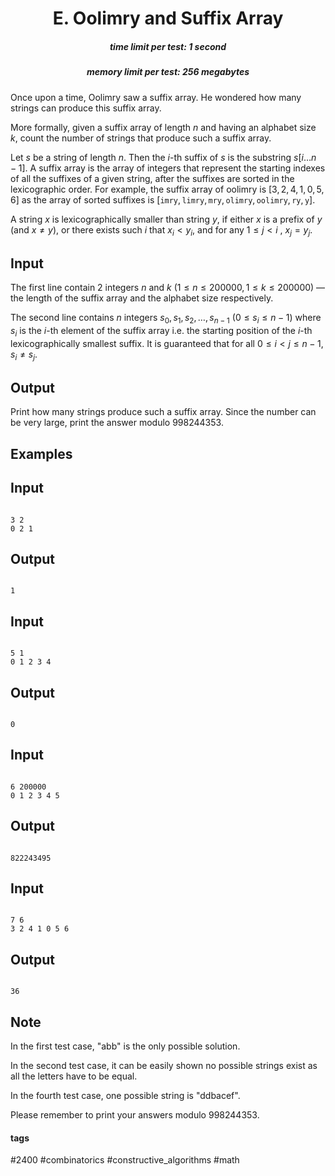<h1 style='text-align: center;'> E. Oolimry and Suffix Array</h1>

<h5 style='text-align: center;'>time limit per test: 1 second</h5>
<h5 style='text-align: center;'>memory limit per test: 256 megabytes</h5>

Once upon a time, Oolimry saw a suffix array. He wondered how many strings can produce this suffix array. 

More formally, given a suffix array of length $n$ and having an alphabet size $k$, count the number of strings that produce such a suffix array. 

Let $s$ be a string of length $n$. Then the $i$-th suffix of $s$ is the substring $s[i \ldots n-1]$. A suffix array is the array of integers that represent the starting indexes of all the suffixes of a given string, after the suffixes are sorted in the lexicographic order. For example, the suffix array of oolimry is $[3,2,4,1,0,5,6]$ as the array of sorted suffixes is $[\texttt{imry},\texttt{limry},\texttt{mry},\texttt{olimry},\texttt{oolimry},\texttt{ry},\texttt{y}]$. 

A string $x$ is lexicographically smaller than string $y$, if either $x$ is a prefix of $y$ (and $x\neq y$), or there exists such $i$ that $x_i < y_i$, and for any $1\leq j < i$ , $x_j = y_j$.

## Input

The first line contain 2 integers $n$ and $k$ ($1 \leq n \leq 200000,1 \leq k \leq 200000$) — the length of the suffix array and the alphabet size respectively.

The second line contains $n$ integers $s_0, s_1, s_2, \ldots, s_{n-1}$ ($0 \leq s_i \leq n-1$) where $s_i$ is the $i$-th element of the suffix array i.e. the starting position of the $i$-th lexicographically smallest suffix. It is guaranteed that for all $0 \leq i< j \leq n-1$, $s_i \neq s_j$.

## Output

Print how many strings produce such a suffix array. Since the number can be very large, print the answer modulo $998244353$.

## Examples

## Input


```

3 2
0 2 1

```
## Output


```

1
```
## Input


```

5 1
0 1 2 3 4

```
## Output


```

0
```
## Input


```

6 200000
0 1 2 3 4 5

```
## Output


```

822243495
```
## Input


```

7 6
3 2 4 1 0 5 6

```
## Output


```

36
```
## Note

In the first test case, "abb" is the only possible solution. 

In the second test case, it can be easily shown no possible strings exist as all the letters have to be equal. 

In the fourth test case, one possible string is "ddbacef".

Please remember to print your answers modulo $998244353$.



#### tags 

#2400 #combinatorics #constructive_algorithms #math 